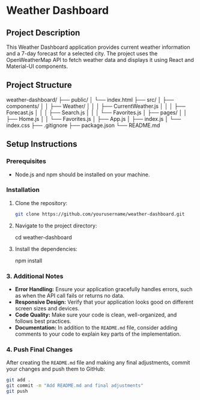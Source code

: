 # Weather Dashboard

## Project Description
This Weather Dashboard application provides current weather information and a 7-day forecast for a selected city. The project uses the OpenWeatherMap API to fetch weather data and displays it using React and Material-UI components.

## Project Structure
weather-dashboard/
├── public/
│ └── index.html
├── src/
│ ├── components/
│ │ ├── Weather/
│ │ │ ├── CurrentWeather.js
│ │ │ ├── Forecast.js
│ │ │ ├── Search.js
│ │ │ └── Favorites.js
│ ├── pages/
│ │ ├── Home.js
│ │ └── Favorites.js
│ ├── App.js
│ ├── index.js
│ └── index.css
├── .gitignore
├── package.json
└── README.md

## Setup Instructions

### Prerequisites
- Node.js and npm should be installed on your machine.

### Installation
1. Clone the repository:

   ```bash
   git clone https://github.com/yourusername/weather-dashboard.git
2. Navigate to the project directory:
   
   cd weather-dashboard
   
4. Install the dependencies:
   
   npm install


### 3. Additional Notes

- **Error Handling:** Ensure your application gracefully handles errors, such as when the API call fails or returns no data.
- **Responsive Design:** Verify that your application looks good on different screen sizes and devices.
- **Code Quality:** Make sure your code is clean, well-organized, and follows best practices.
- **Documentation:** In addition to the `README.md` file, consider adding comments to your code to explain key parts of the implementation.

### 4. Push Final Changes

After creating the `README.md` file and making any final adjustments, commit your changes and push them to GitHub:

```bash
git add .
git commit -m "Add README.md and final adjustments"
git push


